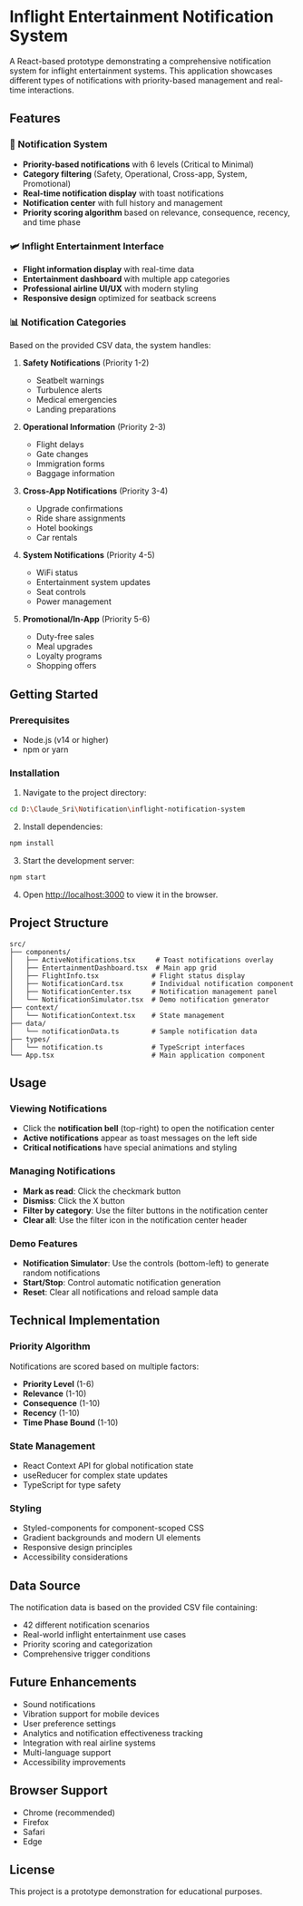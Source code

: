 # Inflight Entertainment Notification System

A React-based prototype demonstrating a comprehensive notification system for inflight entertainment systems. This application showcases different types of notifications with priority-based management and real-time interactions.

## Features

### 🔔 Notification System
- **Priority-based notifications** with 6 levels (Critical to Minimal)
- **Category filtering** (Safety, Operational, Cross-app, System, Promotional)
- **Real-time notification display** with toast notifications
- **Notification center** with full history and management
- **Priority scoring algorithm** based on relevance, consequence, recency, and time phase

### 🛩️ Inflight Entertainment Interface
- **Flight information display** with real-time data
- **Entertainment dashboard** with multiple app categories
- **Professional airline UI/UX** with modern styling
- **Responsive design** optimized for seatback screens

### 📊 Notification Categories

Based on the provided CSV data, the system handles:

1. **Safety Notifications** (Priority 1-2)
   - Seatbelt warnings
   - Turbulence alerts
   - Medical emergencies
   - Landing preparations

2. **Operational Information** (Priority 2-3)
   - Flight delays
   - Gate changes
   - Immigration forms
   - Baggage information

3. **Cross-App Notifications** (Priority 3-4)
   - Upgrade confirmations
   - Ride share assignments
   - Hotel bookings
   - Car rentals

4. **System Notifications** (Priority 4-5)
   - WiFi status
   - Entertainment system updates
   - Seat controls
   - Power management

5. **Promotional/In-App** (Priority 5-6)
   - Duty-free sales
   - Meal upgrades
   - Loyalty programs
   - Shopping offers

## Getting Started

### Prerequisites
- Node.js (v14 or higher)
- npm or yarn

### Installation

1. Navigate to the project directory:
```bash
cd D:\Claude_Sri\Notification\inflight-notification-system
```

2. Install dependencies:
```bash
npm install
```

3. Start the development server:
```bash
npm start
```

4. Open [http://localhost:3000](http://localhost:3000) to view it in the browser.

## Project Structure

```
src/
├── components/
│   ├── ActiveNotifications.tsx     # Toast notifications overlay
│   ├── EntertainmentDashboard.tsx  # Main app grid
│   ├── FlightInfo.tsx             # Flight status display
│   ├── NotificationCard.tsx       # Individual notification component
│   ├── NotificationCenter.tsx     # Notification management panel
│   └── NotificationSimulator.tsx  # Demo notification generator
├── context/
│   └── NotificationContext.tsx    # State management
├── data/
│   └── notificationData.ts        # Sample notification data
├── types/
│   └── notification.ts            # TypeScript interfaces
└── App.tsx                        # Main application component
```

## Usage

### Viewing Notifications
- Click the **notification bell** (top-right) to open the notification center
- **Active notifications** appear as toast messages on the left side
- **Critical notifications** have special animations and styling

### Managing Notifications
- **Mark as read**: Click the checkmark button
- **Dismiss**: Click the X button
- **Filter by category**: Use the filter buttons in the notification center
- **Clear all**: Use the filter icon in the notification center header

### Demo Features
- **Notification Simulator**: Use the controls (bottom-left) to generate random notifications
- **Start/Stop**: Control automatic notification generation
- **Reset**: Clear all notifications and reload sample data

## Technical Implementation

### Priority Algorithm
Notifications are scored based on multiple factors:
- **Priority Level** (1-6)
- **Relevance** (1-10)
- **Consequence** (1-10)
- **Recency** (1-10)
- **Time Phase Bound** (1-10)

### State Management
- React Context API for global notification state
- useReducer for complex state updates
- TypeScript for type safety

### Styling
- Styled-components for component-scoped CSS
- Gradient backgrounds and modern UI elements
- Responsive design principles
- Accessibility considerations

## Data Source

The notification data is based on the provided CSV file containing:
- 42 different notification scenarios
- Real-world inflight entertainment use cases
- Priority scoring and categorization
- Comprehensive trigger conditions

## Future Enhancements

- Sound notifications
- Vibration support for mobile devices
- User preference settings
- Analytics and notification effectiveness tracking
- Integration with real airline systems
- Multi-language support
- Accessibility improvements

## Browser Support

- Chrome (recommended)
- Firefox
- Safari
- Edge

## License

This project is a prototype demonstration for educational purposes.